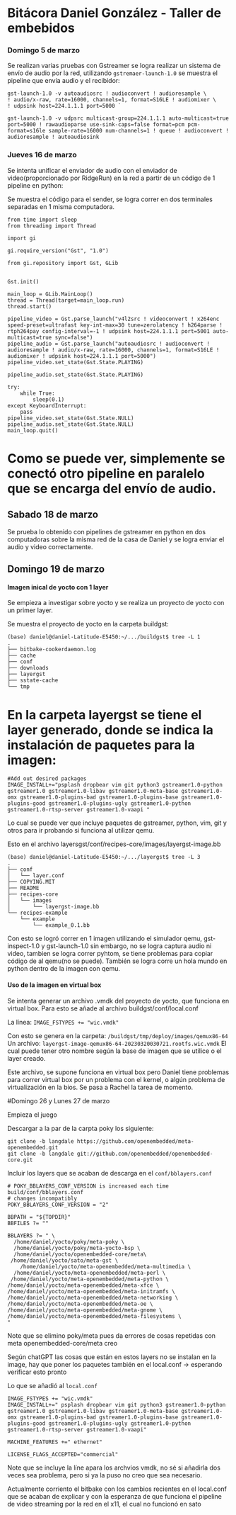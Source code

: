# Bitácora Daniel González - Taller de embebidos

### Domingo 5 de marzo

Se realizan varias pruebas con Gstreamer se logra realizar un sistema de envío de audio por la red, utilizando `gstremaer-launch-1.0` se muestra el pipeline que envía audio y el recibidor:
```
gst-launch-1.0 -v autoaudiosrc ! audioconvert ! audioresample \
! audio/x-raw, rate=16000, channels=1, format=S16LE ! audiomixer \
! udpsink host=224.1.1.1 port=5000 `
```

```
gst-launch-1.0 -v udpsrc multicast-group=224.1.1.1 auto-multicast=true port=5000 ! rawaudioparse use-sink-caps=false format=pcm pcm-format=s16le sample-rate=16000 num-channels=1 ! queue ! audioconvert ! audioresample ! autoaudiosink
```


### Jueves 16 de marzo 

Se intenta unificar el enviador de audio con  el enviador de video(proporcionado por RidgeRun) en la red a partir de un código de 1 pipeline en python:

Se muestra el código para el sender, se logra correr en dos terminales separadas en 1 misma computadora.

```
from time import sleep
from threading import Thread

import gi

gi.require_version("Gst", "1.0")

from gi.repository import Gst, GLib


Gst.init()

main_loop = GLib.MainLoop()
thread = Thread(target=main_loop.run)
thread.start()

pipeline_video = Gst.parse_launch("v4l2src ! videoconvert ! x264enc speed-preset=ultrafast key-int-max=30 tune=zerolatency ! h264parse ! rtph264pay config-interval=-1 ! udpsink host=224.1.1.1 port=5001 auto-multicast=true sync=false")
pipeline_audio = Gst.parse_launch("autoaudiosrc ! audioconvert ! audioresample ! audio/x-raw, rate=16000, channels=1, format=S16LE ! audiomixer ! udpsink host=224.1.1.1 port=5000")
pipeline_video.set_state(Gst.State.PLAYING)

pipeline_audio.set_state(Gst.State.PLAYING)

try:
    while True:
        sleep(0.1)
except KeyboardInterrupt:
    pass
pipeline_video.set_state(Gst.State.NULL)
pipeline_audio.set_state(Gst.State.NULL)
main_loop.quit()
```

# Como se puede ver, simplemente se conectó otro pipeline en paralelo que se encarga del envío de audio. 

## Sabado 18 de marzo



Se prueba lo obtenido con pipelines de gstreamer en python en dos computadoras sobre la misma red de la casa de Daniel y se logra enviar el audio y video correctamente.

## Domingo 19 de marzo

#### Imagen inical de yocto con  1 layer

Se empieza a investigar sobre yocto y se realiza un proyecto de yocto con un primer layer.

Se muestra el proyecto de yocto en la carpeta buildgst:

```
(base) daniel@daniel-Latitude-E5450:~/.../buildgst$ tree -L 1
.
├── bitbake-cookerdaemon.log
├── cache
├── conf
├── downloads
├── layergst
├── sstate-cache
└── tmp
 ```
# En la carpeta layergst  se tiene el layer generado, donde se indica la instalación de paquetes para la imagen: 
```
#Add out desired packages 
IMAGE_INSTALL+="psplash dropbear vim git python3 gstreamer1.0-python gstreamer1.0 gstreamer1.0-libav gstreamer1.0-meta-base gstreamer1.0-omx gstreamer1.0-plugins-bad gstreamer1.0-plugins-base gstreamer1.0-plugins-good gstreamer1.0-plugins-ugly gstreamer1.0-python gstreamer1.0-rtsp-server gstreamer1.0-vaapi "
```
Lo cual se puede ver que incluye paquetes de gstreamer, python, vim, git y otros para ir probando si funciona al utilizar qemu.

Esto en el archivo layersgst/conf/recipes-core/images/layergst-image.bb


```
(base) daniel@daniel-Latitude-E5450:~/.../layergst$ tree -L 3
.
├── conf
│   └── layer.conf
├── COPYING.MIT
├── README
├── recipes-core
│   └── images
│       └── layergst-image.bb
└── recipes-example
    └── example
        └── example_0.1.bb
```

Con esto se logró correr en 1 imagen utilizando el simulador qemu, gst-inspect-1.0  y gst-launch-1.0 sin embargo, no se logra captura audio ni video, tambien se logra correr pyhtom, se tiene problemas para copiar código de al qemu(no se puede). 
También se logra corre un hola mundo en python dentro de la imagen con qemu.


#### Uso de la imagen en virtual box

Se intenta generar un archivo .vmdk del proyecto de yocto, que funciona en virtual box. Para esto se añade al archivo buildgst/conf/local.conf

La línea: `IMAGE_FSTYPES += "wic.vmdk"`

Con esto se  genera en la carpeta: `/buildgst/tmp/deploy/images/qemux86-64`
Un archivo: `layergst-image-qemux86-64-20230320030721.rootfs.wic.vmdk`
El cual puede tener otro nombre según la base de imagen  que se utilice o el layer creado.

Este archivo, se supone funciona en virtual box pero Daniel tiene problemas para correr virtual box por un problema con el kernel, o algún problema de virtualización en la bios. Se pasa a Rachel la tarea de momento.

#Domingo 26 y Lunes 27 de marzo

Empieza el juego

Descargar a la par de la carpta poky los siguiente: 

```
git clone -b langdale https://github.com/openembedded/meta-openembedded.git
git clone -b langdale git://github.com/openembedded/openembedded-core.git
```

Incluir los layers que se acaban de descarga en el `conf/bblayers.conf`

```
# POKY_BBLAYERS_CONF_VERSION is increased each time build/conf/bblayers.conf
# changes incompatibly
POKY_BBLAYERS_CONF_VERSION = "2"

BBPATH = "${TOPDIR}"
BBFILES ?= ""

BBLAYERS ?= " \
  /home/daniel/yocto/poky/meta-poky \
  /home/daniel/yocto/poky/meta-yocto-bsp \
  /home/daniel/yocto/openembedded-core/meta\ 
 /home/daniel/yocto/sato/meta-gst \
    /home/daniel/yocto/meta-openembedded/meta-multimedia \
  /home/daniel/yocto/meta-openembedded/meta-perl \
 /home/daniel/yocto/meta-openembedded/meta-python \
/home/daniel/yocto/meta-openembedded/meta-xfce \
/home/daniel/yocto/meta-openembedded/meta-initramfs \
/home/daniel/yocto/meta-openembedded/meta-networking \
/home/daniel/yocto/meta-openembedded/meta-oe \
/home/daniel/yocto/meta-openembedded/meta-gnome \
/home/daniel/yocto/meta-openembedded/meta-filesystems \
"
```


Note que se elimino poky/meta pues da errores de cosas repetidas con meta openembedded-core/meta creo

Según chatGPT las cosas que están en estos layers no se instalan en la image, hay que poner los paquetes también en el local.conf -> esperando verificar esto pronto

Lo que se añadió al `local.conf`

```
IMAGE_FSTYPES += "wic.vmdk"
IMAGE_INSTALL+=" psplash dropbear vim git python3 gstreamer1.0-python gstreamer1.0 gstreamer1.0-libav gstreamer1.0-meta-base gstreamer1.0-omx gstreamer1.0-plugins-bad gstreamer1.0-plugins-base gstreamer1.0-plugins-good gstreamer1.0-plugins-ugly gstreamer1.0-python gstreamer1.0-rtsp-server gstreamer1.0-vaapi"

MACHINE_FEATURES +=" ethernet"

LICENSE_FLAGS_ACCEPTED="commercial"

```

Note que se incluye la líne apara los archvios vmdk, no sé si añadirla dos veces sea problema, pero si ya la puso no creo que sea necesario.

Actualmente corriento el bitbake con los cambios recientes en el local.conf que se acaban de explicar y con la esperanza de que funciona el pipeline de video streaming por la red en el x11, el cual no funcionó en sato

